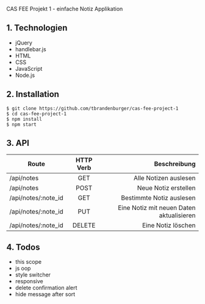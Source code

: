 CAS FEE Projekt 1 - einfache Notiz Applikation

## 1. Technologien
- jQuery
- handlebar.js
- HTML
- CSS
- JavaScript
- Node.js

## 2. Installation
```
$ git clone https://github.com/tbrandenburger/cas-fee-project-1
$ cd cas-fee-project-1
$ npm install
$ npm start
```

## 3. API

| Route        | HTTP Verb           | Beschreibung  |
| ------------- |:-------------:| -----:|
| /api/notes     | GET | Alle Notizen auslesen |
| /api/notes      | POST      |   Neue Notiz erstellen |
| /api/notes/:note_id | GET      |    Bestimmte Notiz auslesen |
| /api/notes/:note_id | PUT      |    Eine Notiz mit neuen Daten aktualisieren |
| /api/notes/:note_id | DELETE      |    Eine Notiz löschen |

## 4. Todos
- this scope
- js oop
- style switcher
- responsive
- delete confirmation alert
- hide message after sort
